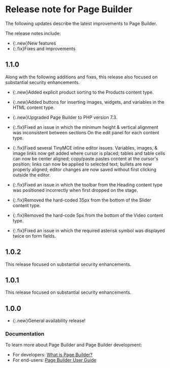 # Release note for Page Builder

The following updates describe the latest improvements to Page Builder.

The release notes include:

- {:.new}New features
- {:.fix}Fixes and improvements

## 1.1.0

Along with the following additions and fixes, this release also focused on substantial security enhancements.

- {:.new}<!-- MC-15250 -->Added explicit product sorting to the Products content type.

- {:.new}<!-- MC-17823 -->Added buttons for inserting images, widgets, and variables in the HTML content type.

- {:.new}<!-- MC-1805 -->Upgraded Page Builder to PHP version 7.3.

- {:.fix}<!-- MC-3880 -->Fixed an issue in which the minimum height & vertical alignment was inconsistent between sections On the edit panel for each content type.

- {:.fix}<!-- MC-4137 -->Fixed several TinyMCE inline editor issues. Variables, images, & image links now get added where cursor is placed; tables and table cells can now be center aligned; copy/paste pastes content at the cursor's position; links can now be applied to selected text; bullets are now properly aligned; editor changes are now saved without first clicking outside the editor.
 
- {:.fix}<!-- MC-14994 -->Fixed an issue in which the toolbar from the Heading content type was positioned incorrectly when first dropped on the stage.

- {:.fix}<!-- MC-15742 -->Removed the hard-coded 35px from the bottom of the Slider content type.

- {:.fix}<!-- MC-15812 -->Removed the hard-code 5px from the bottom of the Video content type.

- {:.fix}<!-- MC-16241 -->Fixed an issue in which the required asterisk symbol was displayed twice on form fields.

## 1.0.2

This release focused on substantial security enhancements.

## 1.0.1

This release focused on substantial security enhancements.

## 1.0.0

- {:.new}General availability release!

### Documentation

To learn more about Page Builder and Page Builder development:

- For developers: [What is Page Builder?](https://devdocs.magento.com/page-builder/docs/index.html)
- For end-users: [Page Builder User Guide](https://docs.magento.com/m2/ee/user_guide/cms/page-builder.html)
